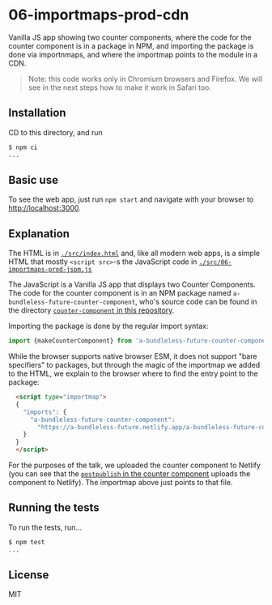 # 06-importmaps-prod-cdn

Vanilla JS app showing two counter components, where the code for the counter component is
in a package in NPM, and importing the package is done via importnmaps, and where the importmap
points to the module in a CDN.

> Note: this code works only in Chromium browsers and Firefox. We will see in the next steps how
> to make it work in Safari too.

## Installation

CD to this directory, and run

```sh
$ npm ci
...
```

## Basic use

To see the web app, just run `npm start` and navigate with your browser to
 <http://localhost:3000>.

## Explanation

The HTML is in [`./src/index.html`](./src/index.html) and, like all modern web apps,
is a simple HTML that mostly `<script src>`-s the JavaScript code in
[`./src/06-importmaps-prod-jspm.js`](./src/06-importmaps-prod-cdn.js)

The JavaScript is a Vanilla JS app that displays two Counter Components. The code for the counter
component is in an NPM package named `a-bundleless-future-counter-component`, who's source
code can be found in the directory [`counter-component` in this repository](../counter-component/).

Importing the package is done by the regular import syntax:

```js
import {makeCounterComponent} from 'a-bundleless-future-counter-component'
```

While the browser supports native browser ESM, it does not support "bare specifiers" to packages,
but through the magic of the importmap we added to the HTML, we explain to the browser
where to find the entry point to the package:

```html
  <script type="importmap">
  {
    "imports": {
      "a-bundleless-future-counter-component":
        "https://a-bundleless-future.netlify.app/a-bundleless-future-counter-component/1.0.13/index.js"
    }
  }
  </script>
```

For the purposes of the talk, we uploaded the counter component to Netlify (you can see
that the [`postpublish` in the counter component](../counter-component/package.json)
uploads the component to Netlify). The importmap above just points to that file.

## Running the tests

To run the tests, run...

```sh
$ npm test
...
```

## License

MIT
